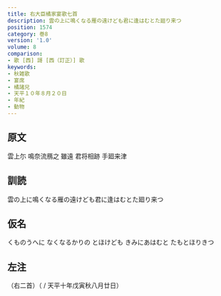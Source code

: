 ```yaml
---
title: 右大臣橘家宴歌七首
description: 雲の上に鳴くなる雁の遠けども君に逢はむとた廻り来つ
position: 1574
category: 巻8
version: '1.0'
volume: 8
comparison:
- 歌 [西] 謌 [西（訂正）] 歌
keywords:
- 秋雑歌
- 宴席
- 橘諸兄
- 天平１０年８月２０日
- 年紀
- 動物
---
```


## 原文

雲上尓 鳴奈流鴈之 雖遠 君将相跡 手廻来津

## 訓読

雲の上に鳴くなる雁の遠けども君に逢はむとた廻り来つ

## 仮名

くものうへに なくなるかりの とほけども きみにあはむと たもとほりきつ

## 左注

（右二首）（ / 天平十年戊寅秋八月廿日）
